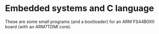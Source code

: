 Embedded systems and C language 
================================

These are some small programs (and a bootloader) for an ARM FS44B0XII board (with an ARM7TDMI core).  
